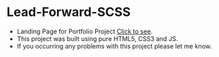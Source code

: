 # Lead-Forward-SCSS
- Landing Page for Portfolio Project [Click to see](https://raulzvulunov.github.io/Lead-Forward-SCSS/).
- This project was built using pure HTML5, CSS3 and JS.
- If you occurring any problems with this project please let me know.

